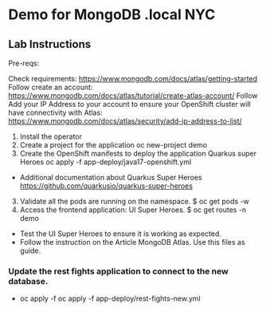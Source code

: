 # Demo for MongoDB .local NYC # 


##  Lab Instructions

Pre-reqs:

Check requirements: https://www.mongodb.com/docs/atlas/getting-started
Follow create an account: https://www.mongodb.com/docs/atlas/tutorial/create-atlas-account/
Follow Add your IP Address to your account to ensure your OpenShift cluster will have connectivity with Atlas: https://www.mongodb.com/docs/atlas/security/add-ip-address-to-list/


1. Install the operator
1. Create a project for the application
	oc new-project demo
2. Create the OpenShift manifests to deploy the application Quarkus super Heroes
	oc apply -f app-deploy/java17-openshift.yml

* Additional documentation about Quarkus Super Heroes https://github.com/quarkusio/quarkus-super-heroes
3. Validate all the pods are running on the namespace. $ oc get pods -w
4. Access the frontend application: UI Super Heroes.
	$ oc get routes -n demo 
* Test the UI Super Heroes to ensure it is working as expected.
* Follow the instruction on the Article MongoDB Atlas. Use this files as guide.

### Update the rest fights application to connect to the new database.
* oc apply -f oc apply -f app-deploy/rest-fights-new.yml



